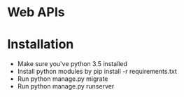 Web APIs
===

# Installation

* Make sure you've python 3.5 installed
* Install python modules by pip install -r requirements.txt
* Run python manage.py migrate
* Run python manage.py runserver
